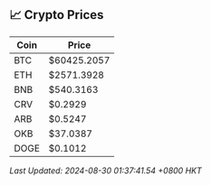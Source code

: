 ## 📈 Crypto Prices

| Coin | Price |
| ---- | ----- |
| BTC | $60425.2057 |
| ETH | $2571.3928 |
| BNB | $540.3163 |
| CRV | $0.2929 |
| ARB | $0.5247 |
| OKB | $37.0387 |
| DOGE | $0.1012 |

_Last Updated: 2024-08-30 01:37:41.54 +0800 HKT_